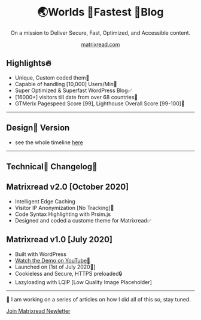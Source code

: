 <h1 align="center">
	🌏Worlds 🚀Fastest 📰Blog
</h1>
<p align="center">
On a mission to Deliver Secure, Fast, Optimized, and Accessible content.
</p>
<p align="center">
<a href="https://matrixread.com/">matrixread.com</a>
</p>

## Highlights🔥

* Unique, Custom coded them🌻
*  Capable of handling [10,000] Users/Min🎯
* Super Optimized & Superfast WordPress Blog✅
* [16000+] visitors till date from over 68 countries🙌
* GTMerix Pagespeed Score [99], Lighthouse Overall Score [99-100]💯

***
## Design🎨 Version

* see the whole timeline [here](https://matrixread.com/version/)

***

## Technical🤖 Changelog📑

## Matrixread v2.0 [October 2020]
* Intelligent Edge Caching
* Visitor IP Anonymization [No Tracking]🔐
* Code Syntax Highlighting with Prsim.js
* Designed and coded a custome theme for Matrixread✅

## Matrixread  v1.0 [July 2020]

* Built with WordPress
* [Watch the Demo on YouTube🎥](https://www.youtube.com/watch?v=lnvsuNZURR0)
* Launched on [1st of July 2020🚀]
* Cookieless and Secure, HTTPS preloaded🔒
* Lazyloading with LQIP [Low Quality Image Placeholder]

***
📌 I am working on a series of articles on how I did all of this so, stay tuned.

[Join Matrixread Newletter](https://matrixread.com/newsletter)

